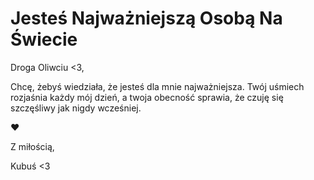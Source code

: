 <!DOCTYPE html>
<html lang="pl">
<head>
    <meta charset="UTF-8">
    <meta name="viewport" content="width=device-width, initial-scale=1.0">

</head>
<body>
    <h1>Jesteś Najważniejszą Osobą Na Świecie</h1>
    <p>Droga Oliwciu <3,</p>
    <p>Chcę, żebyś wiedziała, że jesteś dla mnie najważniejsza. Twój uśmiech rozjaśnia każdy mój dzień, a twoja obecność sprawia, że czuję się szczęśliwy jak nigdy wcześniej.</p>
    <p class="heart">❤️</p>
    <p>Z miłością,</p>
    <p>Kubuś <3</p>
</body>
</html>
